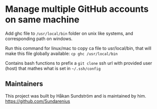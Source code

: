 # Manage multiple GitHub accounts on same machine

Add ghc file to `/usr/local/bin` folder on unix like systems, and corresponding path on windows.

Run this command for linux/mac to copy ca file to usr/local/bin, that will make this file globally available:
`cp ghc /usr/local/bin`

Contains bash functions to prefix a `git clone` ssh url with provided user (host) that mathes what is set in `~/.ssh/config`

## Maintainers
This project was built by Håkan Sundström and is maintained by him.
https://github.com/Sundarenius
